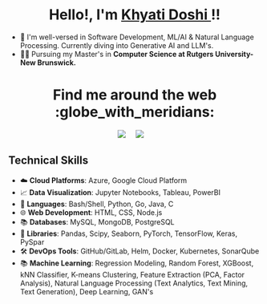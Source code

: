 <h1 align="center">Hello!, I'm <a href="https://www.linkedin.com/in/khyatidoshi/"> Khyati Doshi </a>!!
</h1>
  
- 🌱 I'm well-versed in Software Development, ML/AI & Natural Language Processing. Currently diving into Generative AI and LLM's.
- 👩‍🎓 Pursuing my Master's in **Computer Science at Rutgers University-New Brunswick.**

<h1 align="center"> Find me around the web :globe_with_meridians:</h1>
<p align="center">
  <a href="https://www.linkedin.com/in/khyatidoshi/"><img src="https://img.shields.io/badge/linkedin-%230077B5.svg?&style=for-the-badge&logo=linkedin&logoColor=white" /></a>&nbsp;&nbsp;&nbsp;&nbsp;
  <a href="mailto:kbd57@scarletmail.rutgers.edu"><img src="https://img.shields.io/badge/gmail-%23D14836.svg?&style=for-the-badge&logo=gmail&logoColor=white" /></a>&nbsp;&nbsp;&nbsp;&nbsp;
</p>

## Technical Skills
- ☁️ **Cloud Platforms**: Azure, Google Cloud Platform
- 📈 **Data Visualization**: Jupyter Notebooks, Tableau, PowerBI
- 📝 **Languages**: Bash/Shell, Python, Go, Java, C
- 🌐 **Web Development**: HTML, CSS, Node.js
- 📚 **Databases**: MySQL, MongoDB, PostgreSQL
- 📜 **Libraries**: Pandas, Scipy, Seaborn, PyTorch, TensorFlow, Keras, PySpar
- 🛠️ **DevOps Tools**: GitHub/GitLab, Helm, Docker, Kubernetes, SonarQube
- 📚 **Machine Learning**: Regression Modeling, Random Forest, XGBoost, kNN Classifier, K-means Clustering, Feature Extraction (PCA, Factor Analysis), Natural Language Processing (Text Analytics, Text Mining, Text Generation), Deep Learning, GAN's

<!--
**khyatidoshi/khyatidoshi** is a ✨ _special_ ✨ repository because its `README.md` (this file) appears on your GitHub profile.

Here are some ideas to get you started:

- 🔭 I’m currently working on ...
- 🌱 I’m currently learning ...
- 👯 I’m looking to collaborate on ...
- 🤔 I’m looking for help with ...
- 💬 Ask me about ...
- 📫 How to reach me: ...
- 😄 Pronouns: ...
- ⚡ Fun fact: ...
-->
